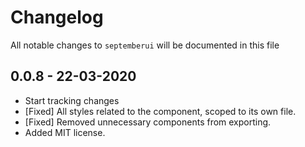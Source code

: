 # Changelog

All notable changes to `septemberui` will be documented in this file

## 0.0.8 - 22-03-2020

- Start tracking changes
- [Fixed] All styles related to the component, scoped to its own file.
- [Fixed] Removed unnecessary components from exporting.
- Added MIT license.
